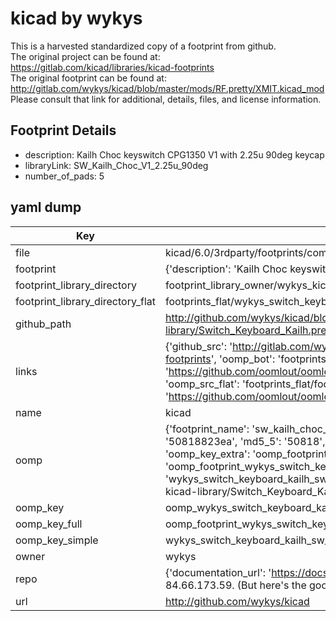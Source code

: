 # kicad by wykys  
This is a harvested standardized copy of a footprint from github.  
The original project can be found at:  
https://gitlab.com/kicad/libraries/kicad-footprints  
The original footprint can be found at:
http://gitlab.com/wykys/kicad/blob/master/mods/RF.pretty/XMIT.kicad_mod
Please consult that link for additional, details, files, and license information.  
## Footprint Details
* description: Kailh Choc keyswitch CPG1350 V1 with 2.25u 90deg keycap  
* libraryLink: SW_Kailh_Choc_V1_2.25u_90deg  
* number_of_pads: 5  
## yaml dump  
| Key | Value |  
| --- | --- |  
| file | kicad/6.0/3rdparty/footprints/com_github_perigoso_keyswitch-kicad-library/Switch_Keyboard_Kailh.pretty/SW_Kailh_Choc_V1_2.25u_90deg.kicad_mod |  
| footprint | {'description': 'Kailh Choc keyswitch CPG1350 V1 with 2.25u 90deg keycap', 'libraryLink': 'SW_Kailh_Choc_V1_2.25u_90deg', 'number_of_pads': 5} |  
| footprint_library_directory | footprint_library_owner/wykys_kicad |  
| footprint_library_directory_flat | footprints_flat/wykys_switch_keyboard_kailh_sw_kailh_choc_v1_2_25u_90deg/working |  
| github_path | http://github.com/wykys/kicad/blob/master/6.0/3rdparty/footprints/com_github_perigoso_keyswitch-kicad-library/Switch_Keyboard_Kailh.pretty/SW_Kailh_Choc_V1_2.25u_90deg.kicad_mod |  
| links | {'github_src': 'http://gitlab.com/wykys/kicad/blob/master/mods/RF.pretty/XMIT.kicad_mod', 'github_src_repo': 'https://gitlab.com/kicad/libraries/kicad-footprints', 'oomp_bot': 'footprints/wykys_switch_keyboard_kailh_sw_kailh_choc_v1_2_25u_90deg/working', 'oomp_bot_github': 'https://github.com/oomlout/oomlout_oomp_footprint_bot/tree/main/footprints/wykys_switch_keyboard_kailh_sw_kailh_choc_v1_2_25u_90deg/working', 'oomp_src_flat': 'footprints_flat/footprints_flat/wykys_switch_keyboard_kailh_sw_kailh_choc_v1_2_25u_90deg/working', 'oomp_src_flat_github': 'https://github.com/oomlout/oomlout_oomp_footprint_src/tree/main/footprints_flat/wykys_switch_keyboard_kailh_sw_kailh_choc_v1_2_25u_90deg/working'} |  
| name | kicad |  
| oomp | {'footprint_name': 'sw_kailh_choc_v1_2_25u_90deg', 'library_name': 'switch_keyboard_kailh', 'md5': '50818823ea1021b3cdaa8505f440313b', 'md5_10': '50818823ea', 'md5_5': '50818', 'md5_6': '508188', 'oomp_key': 'oomp_wykys_switch_keyboard_kailh_sw_kailh_choc_v1_2_25u_90deg', 'oomp_key_extra': 'oomp_footprint_wykys_switch_keyboard_kailh_sw_kailh_choc_v1_2_25u_90deg', 'oomp_key_full': 'oomp_footprint_wykys_switch_keyboard_kailh_sw_kailh_choc_v1_2_25u_90deg_508188', 'oomp_key_simple': 'wykys_switch_keyboard_kailh_sw_kailh_choc_v1_2_25u_90deg', 'original_filename': 'kicad/6.0/3rdparty/footprints/com_github_perigoso_keyswitch-kicad-library/Switch_Keyboard_Kailh.pretty/SW_Kailh_Choc_V1_2.25u_90deg.kicad_mod', 'owner_name': 'wykys'} |  
| oomp_key | oomp_wykys_switch_keyboard_kailh_sw_kailh_choc_v1_2_25u_90deg |  
| oomp_key_full | oomp_footprint_wykys_switch_keyboard_kailh_sw_kailh_choc_v1_2_25u_90deg |  
| oomp_key_simple | wykys_switch_keyboard_kailh_sw_kailh_choc_v1_2_25u_90deg |  
| owner | wykys |  
| repo | {'documentation_url': 'https://docs.github.com/rest/overview/resources-in-the-rest-api#rate-limiting', 'message': "API rate limit exceeded for 84.66.173.59. (But here's the good news: Authenticated requests get a higher rate limit. Check out the documentation for more details.)"} |  
| url | http://github.com/wykys/kicad |  

